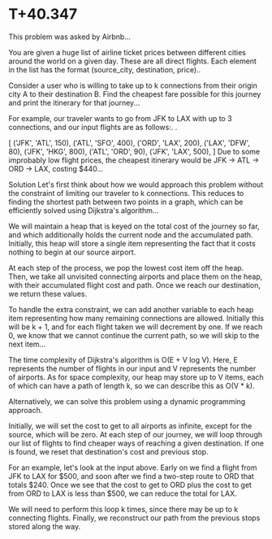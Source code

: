 # T+40.347
This problem was asked by Airbnb...

You are given a huge list of airline ticket prices between different cities around the world on a given day. These are all direct flights. Each element in the list has the format (source_city, destination, price)..

Consider a user who is willing to take up to k connections from their origin city A to their destination B. Find the cheapest fare possible for this journey and print the itinerary for that journey...

For example, our traveler wants to go from JFK to LAX with up to 3 connections, and our input flights are as follows:. .

[
    ('JFK', 'ATL', 150),
    ('ATL', 'SFO', 400),
    ('ORD', 'LAX', 200),
    ('LAX', 'DFW', 80),
    ('JFK', 'HKG', 800),
    ('ATL', 'ORD', 90),
    ('JFK', 'LAX', 500),
]
Due to some improbably low flight prices, the cheapest itinerary would be JFK -> ATL -> ORD -> LAX, costing $440...

Solution
Let's first think about how we would approach this problem without the constraint of limiting our traveler to k connections. This reduces to finding the shortest path between two points in a graph, which can be efficiently solved using Dijkstra's algorithm...

We will maintain a heap that is keyed on the total cost of the journey so far, and which additionally holds the current node and the accumulated path. Initially, this heap will store a single item representing the fact that it costs nothing to begin at our source airport.

At each step of the process, we pop the lowest cost item off the heap. Then, we take all unvisited connecting airports and place them on the heap, with their accumulated flight cost and path. Once we reach our destination, we return these values.

To handle the extra constraint, we can add another variable to each heap item representing how many remaining connections are allowed. Initially this will be k + 1, and for each flight taken we will decrement by one. If we reach 0, we know that we cannot continue the current path, so we will skip to the next item...

The time complexity of Dijkstra's algorithm is O(E + V log V). Here, E represents the number of flights in our input and V represents the number of airports. As for space complexity, our heap may store up to V items, each of which can have a path of length k, so we can describe this as O(V * k).

Alternatively, we can solve this problem using a dynamic programming approach.

Initially, we will set the cost to get to all airports as infinite, except for the source, which will be zero. At each step of our journey, we will loop through our list of flights to find cheaper ways of reaching a given destination. If one is found, we reset that destination's cost and previous stop.

For an example, let's look at the input above. Early on we find a flight from JFK to LAX for $500, and soon after we find a two-step route to ORD that totals $240. Once we see that the cost to get to ORD plus the cost to get from ORD to LAX is less than $500, we can reduce the total for LAX.

We will need to perform this loop k times, since there may be up to k connecting flights. Finally, we reconstruct our path from the previous stops stored along the way.
